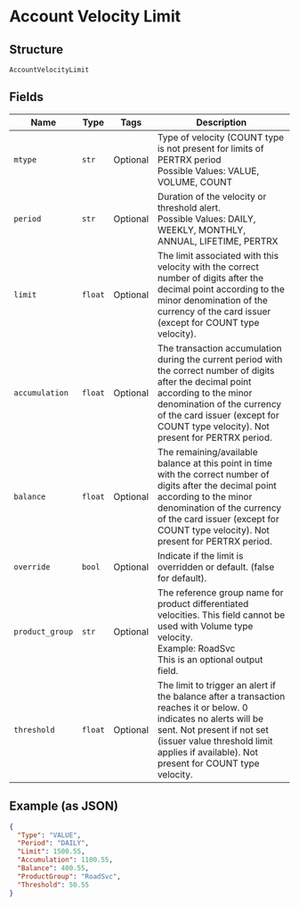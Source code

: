 
# Account Velocity Limit

## Structure

`AccountVelocityLimit`

## Fields

| Name | Type | Tags | Description |
|  --- | --- | --- | --- |
| `mtype` | `str` | Optional | Type of velocity (COUNT type is not present for limits of PERTRX period<br>Possible Values: VALUE, VOLUME, COUNT |
| `period` | `str` | Optional | Duration of the velocity or threshold alert.<br>Possible Values: DAILY, WEEKLY, MONTHLY, ANNUAL, LIFETIME, PERTRX |
| `limit` | `float` | Optional | The limit associated with this velocity with the correct number of digits after the decimal point according to the minor denomination of the currency of the card issuer (except for COUNT type velocity). |
| `accumulation` | `float` | Optional | The transaction accumulation during the current period with the correct number of digits after the decimal point according to the minor denomination of the currency of the card issuer (except for COUNT type velocity). Not present for PERTRX period. |
| `balance` | `float` | Optional | The remaining/available balance at this point in time with the correct number of digits after the decimal point according to the minor denomination of the currency of the card issuer (except for COUNT type velocity). Not present for PERTRX period. |
| `override` | `bool` | Optional | Indicate if the limit is overridden or default. (false for default). |
| `product_group` | `str` | Optional | The reference group name for product differentiated velocities. This field cannot be used with Volume type velocity.<br>Example: RoadSvc<br>This is an optional output field. |
| `threshold` | `float` | Optional | The limit to trigger an alert if the balance after a transaction reaches it or below. 0 indicates no alerts will be sent. Not present if not set (issuer value threshold limit applies if available). Not present for COUNT type velocity. |

## Example (as JSON)

```json
{
  "Type": "VALUE",
  "Period": "DAILY",
  "Limit": 1500.55,
  "Accumulation": 1100.55,
  "Balance": 400.55,
  "ProductGroup": "RoadSvc",
  "Threshold": 50.55
}
```

